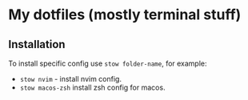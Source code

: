 # My dotfiles (mostly terminal stuff)

## Installation

To install specific config use `stow folder-name`, for example:

- `stow nvim` - install nvim config.
- `stow macos-zsh` install zsh config for macos.
